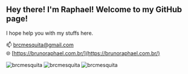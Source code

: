 ## Hey there! I'm Raphael! Welcome to my GitHub page!

I hope help you with my stuffs here.

📫 [brcmesquita@gmail.com](mailto:brcmesquita@gmail.com)<br/>
🌐 [https://brunoraphael.com.br/](https://brunoraphael.com.br/)<br/>

<img src="https://komarev.com/ghpvc/?username=brcmesquita&label=Profile%20views&color=0e75b6&style=flat" alt="brcmesquita" />
<img src="https://github-readme-stats.vercel.app/api?username=brcmesquita&show_icons=true&theme=gotham" alt="brcmesquita" />
<img src="https://github-readme-streak-stats.herokuapp.com/?user=brcmesquita&theme=gotham" alt="brcmesquita" />
